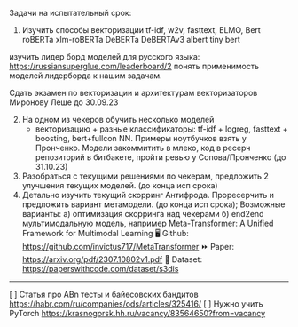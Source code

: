 Задачи на испытательный срок:
1. Изучить способы векторизации
tf-idf,
w2v,
fasttext,
ELMO,
Bert
  roBERTa
  xlm-roBERTa
  DeBERTa
  DeBERTAv3
  albert
  tiny bert

изучить лидер борд моделей для русского языка:
  https://russiansuperglue.com/leaderboard/2
понять применимость моделей лидерборда к нашим задачам.

Сдать экзамен по векторизации и архитектурам векторизаторов Миронову Леше
  до 30.09.23

2. На одном из чекеров обучить несколько моделей
   - векторизацию + разные классификаторы:
       tf-idf + logreg,
       fasttext + boosting,
       bert+fullcon NN. Примеры ноутбучков взять у Пронченко.
   Модели закоммитить в млеко, код в ресерч репозиторий в битбакете, пройти ревью у Сопова/Пронченко (до 31.10.23)
3. Разобраться с текущими решениями по чекерам, предложить 2 улучшения текущих моделей. (до конца исп срока)
4. Детально изучить текущий скорринг Антифрода. Проресерчить и предложить вариант метамодели. (до конца исп срока);
   Возможные варианты:
   а) оптимизация скорринга над чекерами
   б) end2end мультимодальную модель, например Meta-Transformer: A Unified Framework for Multimodal Learning
   🖥 Github: https://github.com/invictus717/MetaTransformer
   ⏩ Paper: https://arxiv.org/pdf/2307.10802v1.pdf
   💨 Dataset: https://paperswithcode.com/dataset/s3dis

---
[ ] Статья про ABn тесты и байесовских бандитов
  https://habr.com/ru/companies/ods/articles/325416/
[ ] Нужно учить PyTorch
  https://krasnogorsk.hh.ru/vacancy/83564650?from=vacancy
